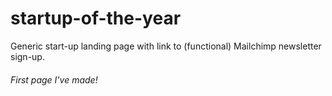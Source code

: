 # startup-of-the-year

<p>Generic start-up landing page with link to (functional) Mailchimp newsletter sign-up.</p>

<h6>First page I've made!</h6>

